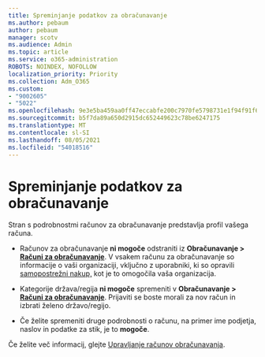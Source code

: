 ```yaml
---
title: Spreminjanje podatkov za obračunavanje
ms.author: pebaum
author: pebaum
manager: scotv
ms.audience: Admin
ms.topic: article
ms.service: o365-administration
ROBOTS: NOINDEX, NOFOLLOW
localization_priority: Priority
ms.collection: Adm_O365
ms.custom:
- "9002605"
- "5022"
ms.openlocfilehash: 9e3e5ba459aa0ff47eccabfe200c7970fe5798731e1f94f91f6f9b059b74ffde
ms.sourcegitcommit: b5f7da89a650d2915dc652449623c78be6247175
ms.translationtype: MT
ms.contentlocale: sl-SI
ms.lasthandoff: 08/05/2021
ms.locfileid: "54018516"
---
```

# <a name="change-billing-account-information"></a>Spreminjanje podatkov za obračunavanje

Stran s podrobnostmi računov za obračunavanje predstavlja profil vašega računa.

- Računov za obračunavanje **ni mogoče** odstraniti iz **Obračunavanje > [Računi za obračunavanje](https://go.microsoft.com/fwlink/p/?linkid=2084771)**. V vsakem računu za obračunavanje so informacije o vaši organizaciji, vključno z uporabniki, ki so opravili [samopostrežni nakup,](https://docs.microsoft.com/microsoft-365/commerce/subscriptions/manage-self-service-purchases-admins) kot je to omogočila vaša organizacija. 

- Kategorije država/regija **ni mogoče** spremeniti v **Obračunavanje > [Računi za obračunavanje](https://go.microsoft.com/fwlink/p/?linkid=2084771)**. Prijaviti se boste morali za nov račun in izbrati želeno državo/regijo. 

- Če želite spremeniti druge podrobnosti o računu, na primer ime podjetja, naslov in podatke za stik, je to **mogoče**. 

Če želite več informacij, glejte [Upravljanje računov obračunavanja](https://docs.microsoft.com/microsoft-365/commerce/manage-billing-accounts). 
